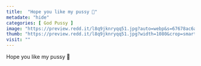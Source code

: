 ```yaml
---
title:  "Hope you like my pussy 🙈"
metadate: "hide"
categories: [ God Pussy ]
image: "https://preview.redd.it/l8q9jknryqq51.jpg?auto=webp&s=67678ac6ae875a1d809c55591adf8a933b68a2fe"
thumb: "https://preview.redd.it/l8q9jknryqq51.jpg?width=1080&crop=smart&auto=webp&s=3fb00964904e17555f3fc259a994b154fdd5211b"
visit: ""
---
```

Hope you like my pussy 🙈
